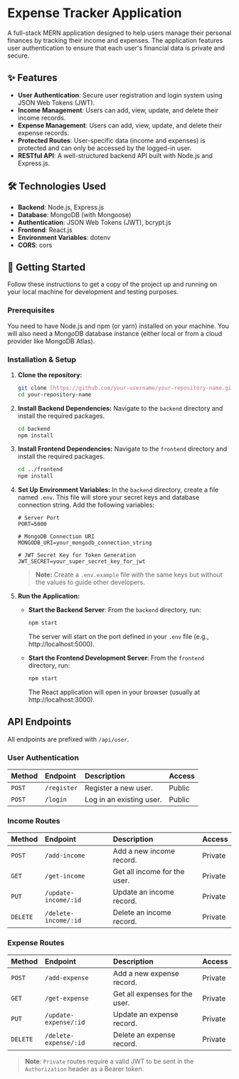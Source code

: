 # Expense Tracker Application

A full-stack MERN application designed to help users manage their personal finances by tracking their income and expenses. The application features user authentication to ensure that each user's financial data is private and secure.

## ✨ Features

* **User Authentication**: Secure user registration and login system using JSON Web Tokens (JWT).
* **Income Management**: Users can add, view, update, and delete their income records.
* **Expense Management**: Users can add, view, update, and delete their expense records.
* **Protected Routes**: User-specific data (income and expenses) is protected and can only be accessed by the logged-in user.
* **RESTful API**: A well-structured backend API built with Node.js and Express.js.

## 🛠️ Technologies Used

* **Backend**: Node.js, Express.js
* **Database**: MongoDB (with Mongoose)
* **Authentication**: JSON Web Tokens (JWT), bcrypt.js
* **Frontend**: React.js
* **Environment Variables**: dotenv
* **CORS**: cors

## 🚀 Getting Started

Follow these instructions to get a copy of the project up and running on your local machine for development and testing purposes.

### Prerequisites

You need to have Node.js and npm (or yarn) installed on your machine. You will also need a MongoDB database instance (either local or from a cloud provider like MongoDB Atlas).

### Installation & Setup

1.  **Clone the repository:**
    ```bash
    git clone [https://github.com/your-username/your-repository-name.git](https://github.com/your-username/your-repository-name.git)
    cd your-repository-name
    ```

2.  **Install Backend Dependencies:**
    Navigate to the `backend` directory and install the required packages.
    ```bash
    cd backend
    npm install
    ```

3.  **Install Frontend Dependencies:**
    Navigate to the `frontend` directory and install the required packages.
    ```bash
    cd ../frontend
    npm install
    ```

4.  **Set Up Environment Variables:**
    In the `backend` directory, create a file named `.env`. This file will store your secret keys and database connection string. Add the following variables:

    ```env
    # Server Port
    PORT=5000

    # MongoDB Connection URI
    MONGODB_URI=your_mongodb_connection_string

    # JWT Secret Key for Token Generation
    JWT_SECRET=your_super_secret_key_for_jwt
    ```
    > **Note:** Create a `.env.example` file with the same keys but without the values to guide other developers.

5.  **Run the Application:**
    * **Start the Backend Server**: From the `backend` directory, run:
        ```bash
        npm start
        ```
        The server will start on the port defined in your `.env` file (e.g., http://localhost:5000).

    * **Start the Frontend Development Server**: From the `frontend` directory, run:
        ```bash
        npm start
        ```
        The React application will open in your browser (usually at http://localhost:3000).

## API Endpoints

All endpoints are prefixed with `/api/user`.

### User Authentication

| Method | Endpoint    | Description             | Access |
| :----- | :---------- | :---------------------- | :----- |
| `POST` | `/register` | Register a new user.    | Public |
| `POST` | `/login`    | Log in an existing user. | Public |

### Income Routes

| Method   | Endpoint             | Description                  | Access  |
| :------- | :------------------- | :--------------------------- | :------ |
| `POST`   | `/add-income`        | Add a new income record.     | Private |
| `GET`    | `/get-income`        | Get all income for the user. | Private |
| `PUT`    | `/update-income/:id` | Update an income record.     | Private |
| `DELETE` | `/delete-income/:id` | Delete an income record.     | Private |

### Expense Routes

| Method   | Endpoint              | Description                   | Access  |
| :------- | :-------------------- | :---------------------------- | :------ |
| `POST`   | `/add-expense`        | Add a new expense record.     | Private |
| `GET`    | `/get-expense`        | Get all expenses for the user.| Private |
| `PUT`    | `/update-expense/:id` | Update an expense record.     | Private |
| `DELETE` | `/delete-expense/:id` | Delete an expense record.     | Private |

> **Note**: `Private` routes require a valid JWT to be sent in the `Authorization` header as a Bearer token.
